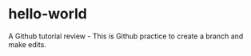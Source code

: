 # hello-world
A Github tutorial review - This is Github practice to create a branch and make edits. 
